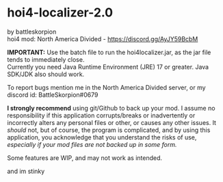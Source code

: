 # <b> hoi4-localizer-2.0 </b>
by battleskorpion
<br> hoi4 mod: North America Divided - <hyperlink> https://discord.gg/AyJY59BcbM </hyperlink> 

<b>IMPORTANT:</b> Use the batch file to run the hoi4localizer.jar, as the jar file tends to immediately close.
<br> Currently you need Java Runtime Environment (JRE) 17 or greater. Java SDK/JDK also should work.

To report bugs mention me in the North America Divided server, or my discord id: BattleSkorpion#0679

<b>I  strongly recommend</b>  using git/Github to back up your mod. I assume no responsibility if
this application corrupts/breaks or inadvertently or incorrectly alters any personal files or other, or 
causes any other issues. It <i>should</i> not, but of course, the program is complicated, and by using this 
application, you acknowledge that you understand the risks of use, <i> especially if your mod files are not
backed up in some form.</i>

Some features are WIP, and may not work as intended. 

and im stinky
